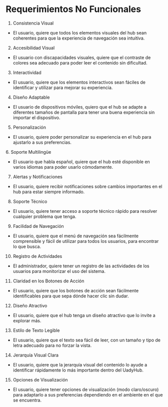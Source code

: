 # **Requerimientos No Funcionales**

1.	Consistencia Visual
   
-	El usuario, quiere que todos los elementos visuales del hub sean coherentes para que la experiencia de navegación sea intuitiva.

2. Accesibilidad Visual
   
-	El usuario con discapacidades visuales, quiere que el contraste de colores sea adecuado para poder leer el contenido sin dificultad.

3. Interactividad

-	El usuario, quiere que los elementos interactivos sean fáciles de identificar y utilizar para mejorar su experiencia.

4. Diseño Adaptable
   
-	El usuario de dispositivos móviles, quiero que el hub se adapte a diferentes tamaños de pantalla para tener una buena experiencia sin importar el dispositivo.

5. Personalización
   
-	El usuario, quiere poder personalizar su experiencia en el hub para ajustarlo a sus preferencias. 

⁠6. Soporte Multilingüe
 
-	El usuario que habla español, quiere que el hub esté disponible en varios idiomas para poder usarlo cómodamente.

7.  Alertas y Notificaciones
    
-	El usuario, quiere recibir notificaciones sobre cambios importantes en el hub para estar siempre informado.

8.  Soporte Técnico

-	El usuario, quiere tener acceso a soporte técnico rápido para resolver cualquier problema que tenga.

9. Facilidad de Navegación

-	El usuario, quiere que el menú de navegación sea fácilmente comprensible  y fácil de utilizar para todos los usuarios, para encontrar lo que busca.

10. Registro de Actividades
    
-	El administrador, quiere tener un registro de las actividades de los usuarios para monitorizar el uso del sistema.

11. Claridad en los Botones de Acción

-	El usuario, quiere que los botones de acción sean fácilmente identificables para que sepa dónde hacer clic sin dudar.

12. Diseño Atractivo
    
-	El usuario, quiere que el hub tenga un diseño atractivo que lo invite a explorar más.

13. Estilo de Texto Legible
    
-	El usuario, quiere que el texto sea fácil de leer, con un tamaño y tipo de letra adecuado para no forzar la vista.

14. Jerarquía Visual Clara
-	El usuario, quiere que la jerarquía visual del contenido lo ayude a identificar rápidamente lo más importante dentro del UadyHub.

15. Opciones de Visualización
    
-	El usuario, quiere tener opciones de visualización (modo claro/oscuro) para adaptarlo a sus preferencias dependiendo en el ambiente en el que se encuentra.




    






